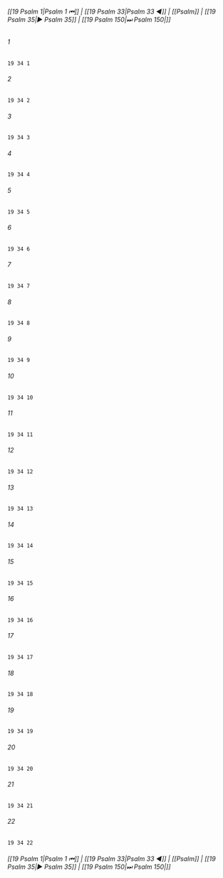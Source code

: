
###### [[19 Psalm 1|Psalm 1 ⏮]] | [[19 Psalm 33|Psalm 33 ◀]] | [[Psalm]] | [[19 Psalm 35|▶ Psalm 35]] | [[19 Psalm 150|⏭ Psalm 150|]]

###### 1
``` verse
19 34 1 
```
###### 2
``` verse
19 34 2 
```
###### 3
``` verse
19 34 3 
```
###### 4
``` verse
19 34 4 
```
###### 5
``` verse
19 34 5 
```
###### 6
``` verse
19 34 6 
```
###### 7
``` verse
19 34 7 
```
###### 8
``` verse
19 34 8 
```
###### 9
``` verse
19 34 9 
```
###### 10
``` verse
19 34 10 
```
###### 11
``` verse
19 34 11 
```
###### 12
``` verse
19 34 12 
```
###### 13
``` verse
19 34 13 
```
###### 14
``` verse
19 34 14 
```
###### 15
``` verse
19 34 15 
```
###### 16
``` verse
19 34 16 
```
###### 17
``` verse
19 34 17 
```
###### 18
``` verse
19 34 18 
```
###### 19
``` verse
19 34 19 
```
###### 20
``` verse
19 34 20 
```
###### 21
``` verse
19 34 21 
```
###### 22
``` verse
19 34 22 
```

###### [[19 Psalm 1|Psalm 1 ⏮]] | [[19 Psalm 33|Psalm 33 ◀]] | [[Psalm]] | [[19 Psalm 35|▶ Psalm 35]] | [[19 Psalm 150|⏭ Psalm 150|]]

